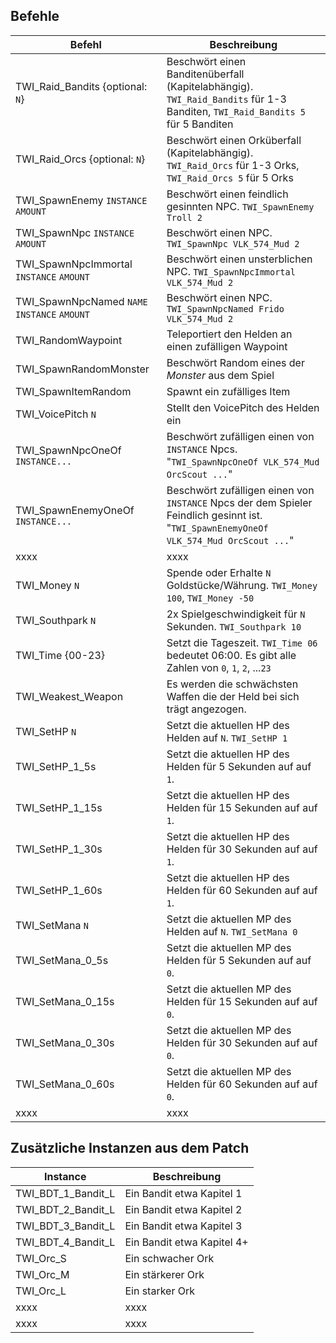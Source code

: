 
## Befehle

| Befehl | Beschreibung |
| ---- | ---- |
| TWI_Raid_Bandits {optional: `N`}  | Beschwört einen Banditenüberfall (Kapitelabhängig). `TWI_Raid_Bandits` für 1-3 Banditen, `TWI_Raid_Bandits 5` für 5 Banditen |
| TWI_Raid_Orcs {optional: `N`}    | Beschwört einen Orküberfall (Kapitelabhängig). `TWI_Raid_Orcs` für 1-3 Orks, `TWI_Raid_Orcs 5` für 5 Orks |
| TWI_SpawnEnemy `INSTANCE` `AMOUNT` | Beschwört einen feindlich gesinnten NPC. `TWI_SpawnEnemy Troll 2` |
| TWI_SpawnNpc `INSTANCE` `AMOUNT` | Beschwört einen NPC. `TWI_SpawnNpc VLK_574_Mud 2`  |
| TWI_SpawnNpcImmortal `INSTANCE` `AMOUNT` | Beschwört einen unsterblichen NPC. `TWI_SpawnNpcImmortal VLK_574_Mud 2`  |
| TWI_SpawnNpcNamed `NAME` `INSTANCE` `AMOUNT` | Beschwört einen NPC. `TWI_SpawnNpcNamed Frido VLK_574_Mud 2`  |
| TWI_RandomWaypoint | Teleportiert den Helden an einen zufälligen Waypoint |
| TWI_SpawnRandomMonster | Beschwört Random eines der _Monster_ aus dem Spiel |
| TWI_SpawnItemRandom | Spawnt ein zufälliges Item |
| TWI_VoicePitch `N` | Stellt den VoicePitch des Helden ein |
| TWI_SpawnNpcOneOf `INSTANCE...`  | Beschwört zufälligen einen von `INSTANCE` Npcs. "`TWI_SpawnNpcOneOf VLK_574_Mud OrcScout ...`" |
| TWI_SpawnEnemyOneOf `INSTANCE...`  | Beschwört zufälligen einen von `INSTANCE` Npcs der dem Spieler Feindlich gesinnt ist. "`TWI_SpawnEnemyOneOf VLK_574_Mud OrcScout ...`" |
| xxxx | xxxx |
| TWI_Money `N`   | Spende oder Erhalte `N` Goldstücke/Währung. `TWI_Money 100`, `TWI_Money -50`  |
| TWI_Southpark `N`  | 2x Spielgeschwindigkeit für `N` Sekunden. `TWI_Southpark 10` |
| TWI_Time {00-23}  | Setzt die Tageszeit. `TWI_Time 06` bedeutet 06:00. Es gibt alle Zahlen von `0`, `1`, `2`, ...`23` |
| TWI_Weakest_Weapon  | Es werden die schwächsten Waffen die der Held bei sich trägt angezogen. |
| TWI_SetHP `N`  | Setzt die aktuellen HP des Helden auf `N`. `TWI_SetHP 1` |
| TWI_SetHP_1_5s   | Setzt die aktuellen HP des Helden für 5 Sekunden auf auf `1`. |
| TWI_SetHP_1_15s  | Setzt die aktuellen HP des Helden für 15 Sekunden auf auf `1`. |
| TWI_SetHP_1_30s  | Setzt die aktuellen HP des Helden für 30 Sekunden auf auf `1`. |
| TWI_SetHP_1_60s  | Setzt die aktuellen HP des Helden für 60 Sekunden auf auf `1`. |
| TWI_SetMana `N`  | Setzt die aktuellen MP des Helden auf `N`. `TWI_SetMana 0` |
| TWI_SetMana_0_5s  | Setzt die aktuellen MP des Helden für 5 Sekunden auf auf `0`. |
| TWI_SetMana_0_15s | Setzt die aktuellen MP des Helden für 15 Sekunden auf auf `0`. |
| TWI_SetMana_0_30s | Setzt die aktuellen MP des Helden für 30 Sekunden auf auf `0`. |
| TWI_SetMana_0_60s | Setzt die aktuellen MP des Helden für 60 Sekunden auf auf `0`. |
| xxxx | xxxx |


## Zusätzliche Instanzen aus dem Patch

| Instance | Beschreibung |
| ---- | ---- |
| TWI_BDT_1_Bandit_L | Ein Bandit etwa Kapitel 1 |
| TWI_BDT_2_Bandit_L | Ein Bandit etwa Kapitel 2 |
| TWI_BDT_3_Bandit_L | Ein Bandit etwa Kapitel 3 |
| TWI_BDT_4_Bandit_L | Ein Bandit etwa Kapitel 4+ |
| TWI_Orc_S | Ein schwacher Ork |
| TWI_Orc_M | Ein stärkerer Ork |
| TWI_Orc_L | Ein starker Ork |
| xxxx | xxxx |
| xxxx | xxxx |
